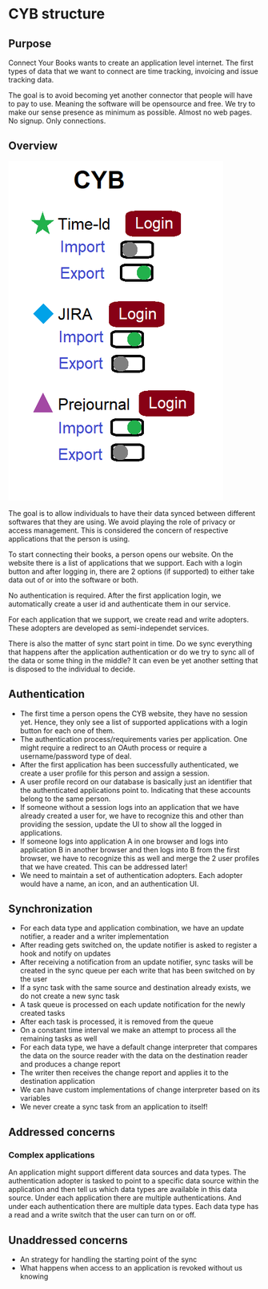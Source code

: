 # CYB structure

## Purpose
Connect Your Books wants to create an application level internet. The first types of data that we want to connect are time tracking, invoicing and issue tracking data.

The goal is to avoid becoming yet another connector that people will have to pay to use. Meaning the software will be opensource and free. We try to make our sense presence as minimum as possible. Almost no web pages. No signup. Only connections.

## Overview
<img src="https://github.com/pondersource/CYB/blob/main/concept.png?raw=true"/>

The goal is to allow individuals to have their data synced between different softwares that they are using. We avoid playing the role of privacy or access management. This is considered the concern of respective applications that the person is using.

To start connecting their books, a person opens our website. On the website there is a list of applications that we support. Each with a login button and after logging in, there are 2 options (if supported) to either take data out of or into the software or both.

No authentication is required. After the first application login, we automatically create a user id and authenticate them in our service.

For each application that we support, we create read and write adopters. These adopters are developed as semi-independet services.

There is also the matter of sync start point in time. Do we sync everything that happens after the application authentication or do we try to sync all of the data or some thing in the middle? It can even be yet another setting that is disposed to the individual to decide.

## Authentication
- The first time a person opens the CYB website, they have no session yet. Hence, they only see a list of supported applications with a login button for each one of them.
- The authentication process/requirements varies per application. One might require a redirect to an OAuth process or require a username/password type of deal.
- After the first application has been successfully authenticated, we create a user profile for this person and assign a session.
- A user profile record on our database is basically just an identifier that the authenticated applications point to. Indicating that these accounts belong to the same person.
- If someone without a session logs into an application that we have already created a user for, we have to recognize this and other than providing the session, update the UI to show all the logged in applications.
- If someone logs into application A in one browser and logs into application B in another browser and then logs into B from the first browser, we have to recognize this as well and merge the 2 user profiles that we have created. This can be addressed later!
- We need to maintain a set of authentication adopters. Each adopter would have a name, an icon, and an authentication UI.

## Synchronization
- For each data type and application combination, we have an update notifier, a reader and a writer implementation
- After reading gets switched on, the update notifier is asked to register a hook and notify on updates
- After receiving a notification from an update notifier, sync tasks will be created in the sync queue per each write that has been switched on by the user
- If a sync task with the same source and destination already exists, we do not create a new sync task
- A task queue is processed on each update notification for the newly created tasks
- After each task is processed, it is removed from the queue
- On a constant time interval we make an attempt to process all the remaining tasks as well
- For each data type, we have a default change interpreter that compares the data on the source reader with the data on the destination reader and produces a change report
- The writer then receives the change report and applies it to the destination application
- We can have custom implementations of change interpreter based on its variables
- We never create a sync task from an application to itself!

## Addressed concerns
### Complex applications
An application might support different data sources and data types. The authentication adopter is tasked to point to a specific data source within the application and then tell us which data types are available in this data source. Under each application there are multiple authentications. And under each authentication there are multiple data types. Each data type has a read and a write switch that the user can turn on or off.

## Unaddressed concerns
- An strategy for handling the starting point of the sync
- What happens when access to an application is revoked without us knowing
